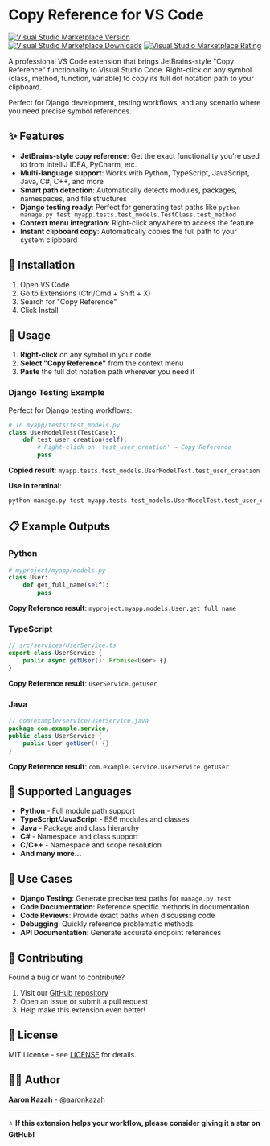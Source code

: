 # Copy Reference for VS Code

[![Visual Studio Marketplace Version](https://img.shields.io/visual-studio-marketplace/v/aaronkazah.copy-reference)](https://marketplace.visualstudio.com/items?itemName=aaronkazah.copy-reference)
[![Visual Studio Marketplace Downloads](https://img.shields.io/visual-studio-marketplace/d/aaronkazah.copy-reference)](https://marketplace.visualstudio.com/items?itemName=aaronkazah.copy-reference)
[![Visual Studio Marketplace Rating](https://img.shields.io/visual-studio-marketplace/r/aaronkazah.copy-reference)](https://marketplace.visualstudio.com/items?itemName=aaronkazah.copy-reference)

A professional VS Code extension that brings JetBrains-style "Copy Reference" functionality to Visual Studio Code. Right-click on any symbol (class, method, function, variable) to copy its full dot notation path to your clipboard.

Perfect for Django development, testing workflows, and any scenario where you need precise symbol references.

## ✨ Features

- **JetBrains-style copy reference**: Get the exact functionality you're used to from IntelliJ IDEA, PyCharm, etc.
- **Multi-language support**: Works with Python, TypeScript, JavaScript, Java, C#, C++, and more
- **Smart path detection**: Automatically detects modules, packages, namespaces, and file structures
- **Django testing ready**: Perfect for generating test paths like `python manage.py test myapp.tests.test_models.TestClass.test_method`
- **Context menu integration**: Right-click anywhere to access the feature
- **Instant clipboard copy**: Automatically copies the full path to your system clipboard

## 🚀 Installation

1. Open VS Code
2. Go to Extensions (Ctrl/Cmd + Shift + X)
3. Search for "Copy Reference"
4. Click Install

## 📖 Usage

1. **Right-click** on any symbol in your code
2. **Select "Copy Reference"** from the context menu
3. **Paste** the full dot notation path wherever you need it

### Django Testing Example

Perfect for Django testing workflows:

```python
# In myapp/tests/test_models.py
class UserModelTest(TestCase):
    def test_user_creation(self):
        # Right-click on 'test_user_creation' → Copy Reference
        pass
```

**Copied result**: `myapp.tests.test_models.UserModelTest.test_user_creation`

**Use in terminal**:
```bash
python manage.py test myapp.tests.test_models.UserModelTest.test_user_creation
```

## 📋 Example Outputs

### Python
```python
# myproject/myapp/models.py
class User:
    def get_full_name(self):
        pass
```
**Copy Reference result**: `myproject.myapp.models.User.get_full_name`

### TypeScript
```typescript
// src/services/UserService.ts
export class UserService {
    public async getUser(): Promise<User> {}
}
```
**Copy Reference result**: `UserService.getUser`

### Java
```java
// com/example/service/UserService.java
package com.example.service;
public class UserService {
    public User getUser() {}
}
```
**Copy Reference result**: `com.example.service.UserService.getUser`

## 🔧 Supported Languages

- **Python** - Full module path support
- **TypeScript/JavaScript** - ES6 modules and classes
- **Java** - Package and class hierarchy
- **C#** - Namespace and class support
- **C/C++** - Namespace and scope resolution
- **And many more...**

## 🎯 Use Cases

- **Django Testing**: Generate precise test paths for `manage.py test`
- **Code Documentation**: Reference specific methods in documentation
- **Code Reviews**: Provide exact paths when discussing code
- **Debugging**: Quickly reference problematic methods
- **API Documentation**: Generate accurate endpoint references

## 🤝 Contributing

Found a bug or want to contribute? 

1. Visit our [GitHub repository](https://github.com/aaronkazah/copy-reference-vscode)
2. Open an issue or submit a pull request
3. Help make this extension even better!

## 📄 License

MIT License - see [LICENSE](LICENSE) for details.

## 👨‍💻 Author

**Aaron Kazah** - [@aaronkazah](https://github.com/aaronkazah)

---

⭐ **If this extension helps your workflow, please consider giving it a star on GitHub!**
